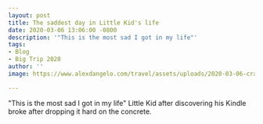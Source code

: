 ```yaml
---
layout: post
title: The saddest day in Little Kid's life
date: 2020-03-06 13:06:00 -0800
description: '"This is the most sad I got in my life"'
tags:
- Blog
- Big Trip 2020
author: ''
image: https://www.alexdangelo.com/travel/assets/uploads/2020-03-06-cracked-kindle-screen.jpg

---
```

"This is the most sad I got in my life" Little Kid after discovering his Kindle broke after dropping it hard on the concrete.